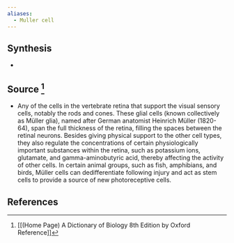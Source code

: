 ```yaml
---
aliases:
  - Muller cell
---
```

## Synthesis
- 
## Source [^1]
- Any of the cells in the vertebrate retina that support the visual sensory cells, notably the rods and cones. These glial cells (known collectively as Müller glia), named after German anatomist Heinrich Müller (1820-64), span the full thickness of the retina, filling the spaces between the retinal neurons. Besides giving physical support to the other cell types, they also regulate the concentrations of certain physiologically important substances within the retina, such as potassium ions, glutamate, and gamma-aminobutyric acid, thereby affecting the activity of other cells. In certain animal groups, such as fish, amphibians, and birds, Müller cells can dedifferentiate following injury and act as stem cells to provide a source of new photoreceptive cells.
## References

[^1]: [[(Home Page) A Dictionary of Biology 8th Edition by Oxford Reference]]